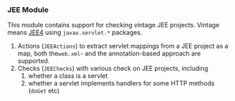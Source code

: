 ### JEE Module

This module contains support for checking vintage JEE projects.
Vintage means [JEE4]([https://jakarta.ee/specifications/servlet/4.0/apidocs/]) using `javax.servlet.*` packages.

 1. Actions (`JEEActions`) to extract servlet mappings from a JEE project as a map, both the`web.xml`- and the annotation-based approach are supported.
 2. Checks (`JEEChecks`) with various check on JEE projects, including
     1. whether a class is a servlet
     2. whether a servlet implements handlers for some HTTP methods (`doGet` etc)
